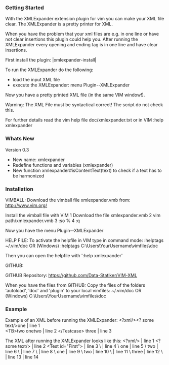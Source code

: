 ### Getting Started

With the XMLExpander extension plugin for vim you can make your XML file
clear. The XMLExpander is a pretty printer for XML.

When you have the problem that your xml files are e.g. in one line or have not
clear insertions this plugin could help you. After running the XMLExpander
every opening and ending tag is in one line and have clear insertions.

First install the plugin: |xmlexpander-install|

To run the XMLExpander do the following:
- load the input XML file
- execute the XMLExpander: menu Plugin--XMLExpander <run>

Now you have a pretty printed XML file (in the same VIM window!).

Warning:
The XML File must be syntactical correct! The script do not check this.

For further details read the vim help file doc/xmlexpander.txt
or in VIM :help xmlexpander

### Whats New
Version 0.3
-	New name: xmlexpander
-	Redefine functions and variables (xmlexpander)
-	New function xmlexpander#isContentText(text) to check if a text has to be harmonized


### Installation

VIMBALL:
Download the vimball file xmlexpander.vmb from:
http://www.vim.org/

Install the vimball file with VIM
1 Download the file xmlexpander.vmb
2 vim path/xmlexpander.vmb
3 :so %
4 :q

Now you have the menu Plugin--XMLExpander <Run>

HELP FILE:
To activate the helpfile in VIM type in command mode:
 :helptags ~/.vim/doc
 OR (Windows)
 :helptags C:\Users\YourUsername\vimfiles\doc

Then you can open the helpfile with ':help xmlexpander'

GITHUB:

GITHUB Repository:
https://github.com/Data-Statiker/VIM-XML

When you have the files from GITHUB:
Copy the files of the folders 'autoload', 'doc' and 'plugin' to your
local vimfiles:
 ~/.vim/doc
 OR (Windows)
 C:\Users\YourUsername\vimfiles\doc


### Example

Example of an XML before running the XMLExpander: 
\<?xml/><? some text/><Test id="First"><Testcase><TA id="1">one</TB> | line 1	
\<TB>two</TB></Testcase><Testcase>	<TA>one</TB><TB>two</TB>     | line 2
\</Testcase>  <Testcase>    three</Testcase><Testcase/></Test>       | line 3

The XML after running the XMLExpander looks like this:
\<?xml/>                                                             | line 1
\<? some text/>                                                      | line 2
\<Test id="First">                                                   | line 3
\       <Testcase>                                                   | line 4
\               <TA id="1">one</TB>                                  | line 5
\               <TB>two</TB>                                         | line 6
\       </Testcase>                                                  | line 7
\       <Testcase>                                                   | line 8
\               <TA>one</TB>                                         | line 9
\               <TB>two</TB>                                         | line 10
\       </Testcase>                                                  | line 11
\       <Testcase>    three</Testcase>                               | line 12
\       <Testcase/>                                                  | line 13
</Test>                                                              | line 14
